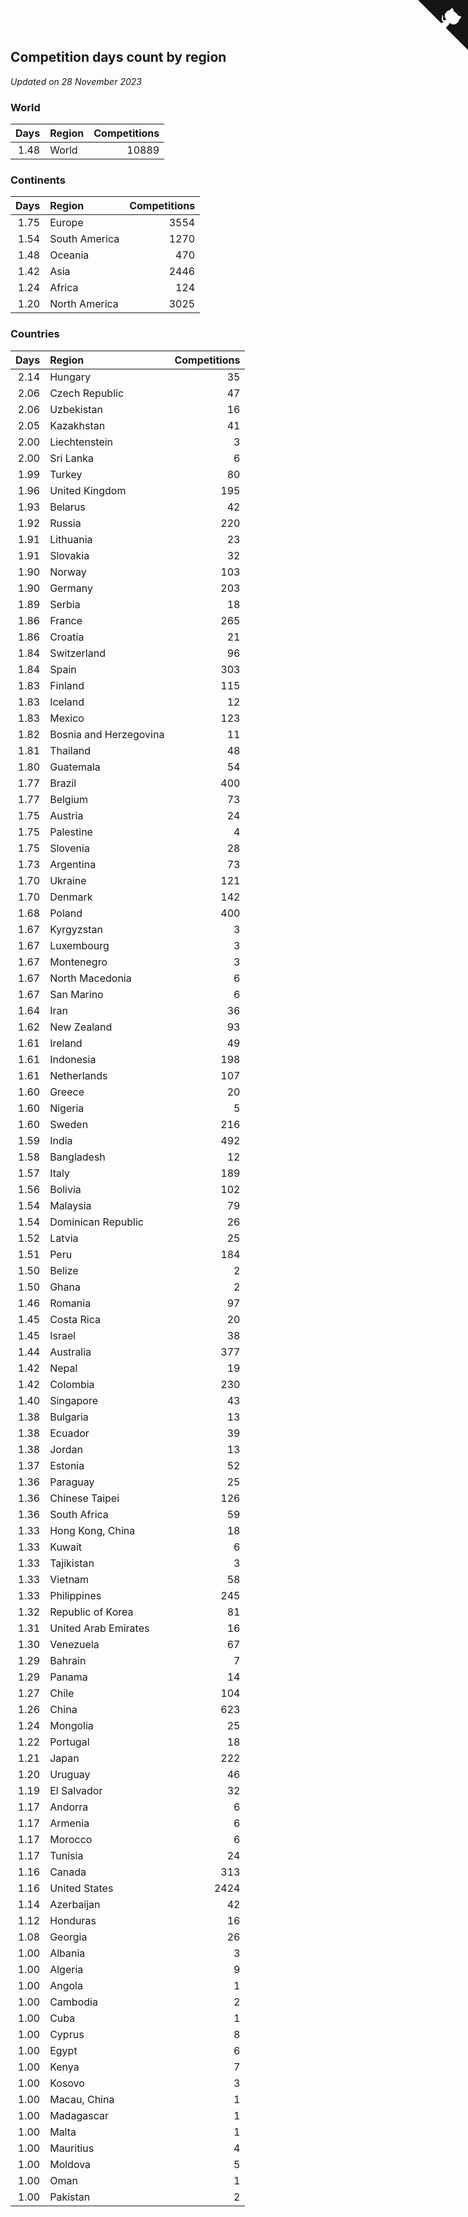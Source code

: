 ## Competition days count by region

*Updated on 28 November 2023*


### World

| Days | Region | Competitions |
| ---: | :--- | ---: |
| 1.48 | World | 10889 |

### Continents

| Days | Region | Competitions |
| ---: | :--- | ---: |
| 1.75 | Europe | 3554 |
| 1.54 | South America | 1270 |
| 1.48 | Oceania | 470 |
| 1.42 | Asia | 2446 |
| 1.24 | Africa | 124 |
| 1.20 | North America | 3025 |

### Countries

| Days | Region | Competitions |
| ---: | :--- | ---: |
| 2.14 | Hungary | 35 |
| 2.06 | Czech Republic | 47 |
| 2.06 | Uzbekistan | 16 |
| 2.05 | Kazakhstan | 41 |
| 2.00 | Liechtenstein | 3 |
| 2.00 | Sri Lanka | 6 |
| 1.99 | Turkey | 80 |
| 1.96 | United Kingdom | 195 |
| 1.93 | Belarus | 42 |
| 1.92 | Russia | 220 |
| 1.91 | Lithuania | 23 |
| 1.91 | Slovakia | 32 |
| 1.90 | Norway | 103 |
| 1.90 | Germany | 203 |
| 1.89 | Serbia | 18 |
| 1.86 | France | 265 |
| 1.86 | Croatia | 21 |
| 1.84 | Switzerland | 96 |
| 1.84 | Spain | 303 |
| 1.83 | Finland | 115 |
| 1.83 | Iceland | 12 |
| 1.83 | Mexico | 123 |
| 1.82 | Bosnia and Herzegovina | 11 |
| 1.81 | Thailand | 48 |
| 1.80 | Guatemala | 54 |
| 1.77 | Brazil | 400 |
| 1.77 | Belgium | 73 |
| 1.75 | Austria | 24 |
| 1.75 | Palestine | 4 |
| 1.75 | Slovenia | 28 |
| 1.73 | Argentina | 73 |
| 1.70 | Ukraine | 121 |
| 1.70 | Denmark | 142 |
| 1.68 | Poland | 400 |
| 1.67 | Kyrgyzstan | 3 |
| 1.67 | Luxembourg | 3 |
| 1.67 | Montenegro | 3 |
| 1.67 | North Macedonia | 6 |
| 1.67 | San Marino | 6 |
| 1.64 | Iran | 36 |
| 1.62 | New Zealand | 93 |
| 1.61 | Ireland | 49 |
| 1.61 | Indonesia | 198 |
| 1.61 | Netherlands | 107 |
| 1.60 | Greece | 20 |
| 1.60 | Nigeria | 5 |
| 1.60 | Sweden | 216 |
| 1.59 | India | 492 |
| 1.58 | Bangladesh | 12 |
| 1.57 | Italy | 189 |
| 1.56 | Bolivia | 102 |
| 1.54 | Malaysia | 79 |
| 1.54 | Dominican Republic | 26 |
| 1.52 | Latvia | 25 |
| 1.51 | Peru | 184 |
| 1.50 | Belize | 2 |
| 1.50 | Ghana | 2 |
| 1.46 | Romania | 97 |
| 1.45 | Costa Rica | 20 |
| 1.45 | Israel | 38 |
| 1.44 | Australia | 377 |
| 1.42 | Nepal | 19 |
| 1.42 | Colombia | 230 |
| 1.40 | Singapore | 43 |
| 1.38 | Bulgaria | 13 |
| 1.38 | Ecuador | 39 |
| 1.38 | Jordan | 13 |
| 1.37 | Estonia | 52 |
| 1.36 | Paraguay | 25 |
| 1.36 | Chinese Taipei | 126 |
| 1.36 | South Africa | 59 |
| 1.33 | Hong Kong, China | 18 |
| 1.33 | Kuwait | 6 |
| 1.33 | Tajikistan | 3 |
| 1.33 | Vietnam | 58 |
| 1.33 | Philippines | 245 |
| 1.32 | Republic of Korea | 81 |
| 1.31 | United Arab Emirates | 16 |
| 1.30 | Venezuela | 67 |
| 1.29 | Bahrain | 7 |
| 1.29 | Panama | 14 |
| 1.27 | Chile | 104 |
| 1.26 | China | 623 |
| 1.24 | Mongolia | 25 |
| 1.22 | Portugal | 18 |
| 1.21 | Japan | 222 |
| 1.20 | Uruguay | 46 |
| 1.19 | El Salvador | 32 |
| 1.17 | Andorra | 6 |
| 1.17 | Armenia | 6 |
| 1.17 | Morocco | 6 |
| 1.17 | Tunisia | 24 |
| 1.16 | Canada | 313 |
| 1.16 | United States | 2424 |
| 1.14 | Azerbaijan | 42 |
| 1.12 | Honduras | 16 |
| 1.08 | Georgia | 26 |
| 1.00 | Albania | 3 |
| 1.00 | Algeria | 9 |
| 1.00 | Angola | 1 |
| 1.00 | Cambodia | 2 |
| 1.00 | Cuba | 1 |
| 1.00 | Cyprus | 8 |
| 1.00 | Egypt | 6 |
| 1.00 | Kenya | 7 |
| 1.00 | Kosovo | 3 |
| 1.00 | Macau, China | 1 |
| 1.00 | Madagascar | 1 |
| 1.00 | Malta | 1 |
| 1.00 | Mauritius | 4 |
| 1.00 | Moldova | 5 |
| 1.00 | Oman | 1 |
| 1.00 | Pakistan | 2 |


<a href="https://github.com/jonatanklosko/wca_statistics" class="github-corner" aria-label="View source on Github"><svg width="80" height="80" viewBox="0 0 250 250" style="fill:#151513; color:#fff; position: absolute; top: 0; border: 0; right: 0;" aria-hidden="true"><path d="M0,0 L115,115 L130,115 L142,142 L250,250 L250,0 Z"></path><path d="M128.3,109.0 C113.8,99.7 119.0,89.6 119.0,89.6 C122.0,82.7 120.5,78.6 120.5,78.6 C119.2,72.0 123.4,76.3 123.4,76.3 C127.3,80.9 125.5,87.3 125.5,87.3 C122.9,97.6 130.6,101.9 134.4,103.2" fill="currentColor" style="transform-origin: 130px 106px;" class="octo-arm"></path><path d="M115.0,115.0 C114.9,115.1 118.7,116.5 119.8,115.4 L133.7,101.6 C136.9,99.2 139.9,98.4 142.2,98.6 C133.8,88.0 127.5,74.4 143.8,58.0 C148.5,53.4 154.0,51.2 159.7,51.0 C160.3,49.4 163.2,43.6 171.4,40.1 C171.4,40.1 176.1,42.5 178.8,56.2 C183.1,58.6 187.2,61.8 190.9,65.4 C194.5,69.0 197.7,73.2 200.1,77.6 C213.8,80.2 216.3,84.9 216.3,84.9 C212.7,93.1 206.9,96.0 205.4,96.6 C205.1,102.4 203.0,107.8 198.3,112.5 C181.9,128.9 168.3,122.5 157.7,114.1 C157.9,116.9 156.7,120.9 152.7,124.9 L141.0,136.5 C139.8,137.7 141.6,141.9 141.8,141.8 Z" fill="currentColor" class="octo-body"></path></svg></a><style>.github-corner:hover .octo-arm{animation:octocat-wave 560ms ease-in-out}@keyframes octocat-wave{0%,100%{transform:rotate(0)}20%,60%{transform:rotate(-25deg)}40%,80%{transform:rotate(10deg)}}@media (max-width:500px){.github-corner:hover .octo-arm{animation:none}.github-corner .octo-arm{animation:octocat-wave 560ms ease-in-out}}</style>

